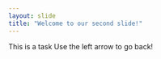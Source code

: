 ```yaml
---
layout: slide
title: "Welcome to our second slide!"
---
```

This is a task
Use the left arrow to go back!
